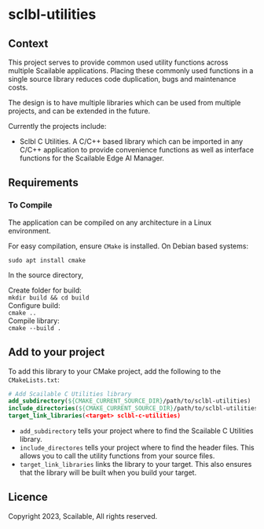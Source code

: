 # sclbl-utilities

## Context

This project serves to provide common used utility functions across multiple Scailable applications. Placing these commonly used functions in a single source library reduces code duplication, bugs and maintenance costs.

The design is to have multiple libraries which can be used from multiple projects, and can be extended in the future.

Currently the projects include:

- Sclbl C Utilities. A C/C++ based library which can be imported in any C/C++ application to provide convenience functions as well as interface functions for the Scailable Edge AI Manager.

## Requirements

### To Compile

The application can be compiled on any architecture in a Linux environment.

For easy compilation, ensure `CMake` is installed. On Debian based systems:

```sudo apt install cmake```

In the source directory,

Create folder for build:\
```mkdir build && cd build```\
Configure build:\
```cmake ..```\
Compile library:\
```cmake --build .```

## Add to your project

To add this library to your CMake project, add the following to the `CMakeLists.txt`:

``` cmake
# Add Scailable C Utilities library
add_subdirectory(${CMAKE_CURRENT_SOURCE_DIR}/path/to/sclbl-utilities)
include_directories(${CMAKE_CURRENT_SOURCE_DIR}/path/to/sclbl-utilities/include)
target_link_libraries(<target> sclbl-c-utilities)
```

- `add_subdirectory` tells your project where to find the Scailable C Utilities library.
- `include_directores` tells your project where to find the header files. This allows you to call the utility functions from your source files.
- `target_link_libraries` links the library to your target. This also ensures that the library will be built when you build your target.

## Licence

Copyright 2023, Scailable, All rights reserved.